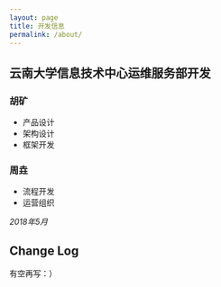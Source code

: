 ```yaml
---
layout: page
title: 开发信息
permalink: /about/
---
```


## 云南大学信息技术中心运维服务部开发

### 胡矿

- 产品设计
- 架构设计
- 框架开发

### 周垚

- 流程开发
- 运营组织

*2018年5月*

## Change Log

有空再写：）
